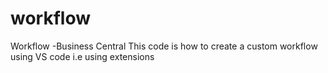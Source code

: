 # workflow
Workflow -Business Central
This code is how to create a custom workflow using VS code i.e using extensions
